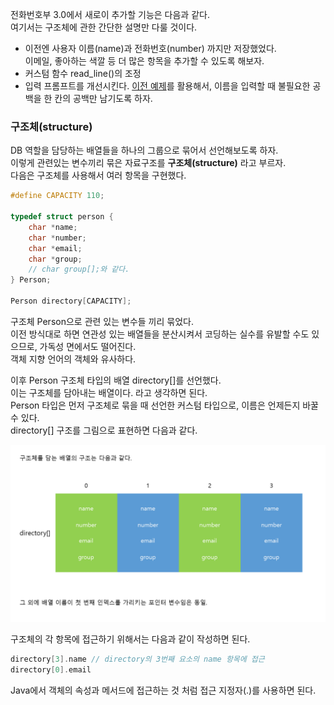 <p>
전화번호부 3.0에서 새로이 추가할 기능은 다음과 같다.<br />
여기서는 구조체에 관한 간단한 설명만 다룰 것이다.
</p>

<ul>
<li>이전엔 사용자 이름(name)과 전화번호(number) 까지만 저장했었다.<br />이메일, 좋아하는 색깔 등 더 많은 항목을 추가할 수 있도록 해보자.</li>   
<li>커스텀 함수 read_line()의 조정</li>  
<li>입력 프롬프트를 개선시킨다. <a href="https://github.com/TaekGeunLee/study_CS/tree/master/S1/3">이전 예제</a>를 활용해서, 이름을 입력할 때 불필요한 공백을 한 칸의 공백만 남기도록 하자.</li>   
</ul>

### 구조체(structure)

<p>
DB 역할을 담당하는 배열들을 하나의 그룹으로 묶어서 선언해보도록 하자.<br />
이렇게 관련있는 변수끼리 묶은 자료구조를 <b>구조체(structure)</b> 라고 부르자.<br />
다음은 구조체를 사용해서 여러 항목을 구현했다.
</p>

```c
#define CAPACITY 110;

typedef struct person {
    char *name;
    char *number;
    char *email;
    char *group;
    // char group[];와 같다.
} Person;

Person directory[CAPACITY];
```

<p>
구조체 Person으로 관련 있는 변수들 끼리 묶었다.<br />
이전 방식대로 하면 연관성 있는 배열들을 분산시켜서 코딩하는 실수를 유발할 수도 있으므로, 가독성 면에서도 떨어진다.<br />
객체 지향 언어의 객체와 유사하다.
</p>

<p>
이후 Person 구조체 타입의 배열 directory[]를 선언했다.<br />
이는 구조체를 담아내는 배열이다. 라고 생각하면 된다.<br />
Person 타입은 먼저 구조체로 묶을 때 선언한 커스텀 타입으로, 이름은 언제든지 바꿀 수 있다.<br />
directory[] 구조를 그림으로 표현하면 다음과 같다.
</p>

<img src="https://github.com/TaekGeunLee/study_CS/blob/master/readmeImg/S1_11-1.png" alt="S1_11-1" />

<p>구조체의 각 항목에 접근하기 위해서는 다음과 같이 작성하면 된다.</p>

```c
directory[3].name // directory의 3번째 요소의 name 항목에 접근
directory[0].email
```
<p>Java에서 객체의 속성과 메서드에 접근하는 것 처럼 접근 지정자(.)를 사용하면 된다.</p>